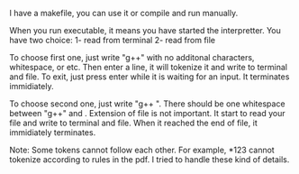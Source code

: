I have a makefile, you can use it or compile and run manually.

When you run executable, it means you have started the interpretter.
You have two choice:
1- read from terminal
2- read from file

To choose first one, just write "g++" with no additonal characters, whitespace, or etc.
Then enter a line, it will tokenize it and write to terminal and file.
To exit, just press enter while it is waiting for an input. It terminates immidiately.

To choose second one, just write "g++ <filename>". There should be one whitespace between "g++" and <filename>.
Extension of file is not important. It start to read your file and write to terminal and file.
When it reached the end of file, it immidiately terminates.

Note:
Some tokens cannot follow each other. For example, *123 cannot tokenize according to rules in the pdf.
I tried to handle these kind of details. 